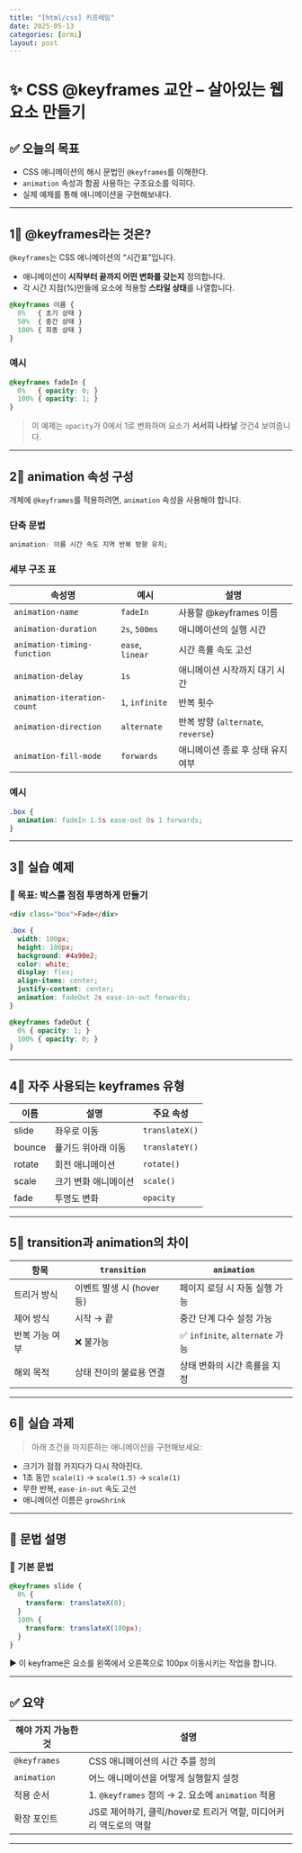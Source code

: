 ```yaml
---
title: "[html/css] 키프레임"
date: 2025-05-13
categories: [ormi]
layout: post
---
```



# ✨ CSS @keyframes 교안 – 살아있는 웹 요소 만들기

## ✅ 오늘의 목표

* CSS 애니메이션의 해시 문법인 `@keyframes`를 이해한다.
* `animation` 속성과 함꿈 사용하는 구조요소를 익히다.
* 실제 예제를 통해 애니메이션을 구현해보내다.

---

## 1⃣ @keyframes라는 것은?

`@keyframes`는 CSS 애니메이션의 “시간표”입니다.

* 애니메이션이 **시작부터 끝까지 어떤 변화를 갖는지** 정의합니다.
* 각 시간 지점(%)만들에 요소에 적용할 **스타일 상태**를 나열합니다.

```css
@keyframes 이름 {
  0%   { 초기 상태 }
  50%  { 중간 상태 }
  100% { 최종 상태 }
}
```

### 예시

```css
@keyframes fadeIn {
  0%   { opacity: 0; }
  100% { opacity: 1; }
}
```

> 이 예제는 `opacity`가 0에서 1로 변화하며 요소가 **서서히 나타날** 것건4 보여줍니다.

---

## 2⃣ animation 속성 구성

개체에 `@keyframes`를 적용하려면, `animation` 속성을 사용해야 합니다.

### 단축 문법

```css
animation: 이름 시간 속도 지역 반복 방향 유지;
```

### 세부 구조 표

| 속성명                         | 예시               | 설명                             |
| --------------------------- | ---------------- | ------------------------------ |
| `animation-name`            | `fadeIn`         | 사용할 @keyframes 이름              |
| `animation-duration`        | `2s`, `500ms`    | 애니메이션의 실행 시간                   |
| `animation-timing-function` | `ease`, `linear` | 시간 흑률 속도 고선                    |
| `animation-delay`           | `1s`             | 애니메이션 시작까지 대기 시간               |
| `animation-iteration-count` | `1`, `infinite`  | 반복 횟수                          |
| `animation-direction`       | `alternate`      | 반복 방향 (`alternate`, `reverse`) |
| `animation-fill-mode`       | `forwards`       | 애니메이션 종료 후 상태 유지 여부            |

### 예시

```css
.box {
  animation: fadeIn 1.5s ease-out 0s 1 forwards;
}
```

---

## 3⃣ 실습 예제

### 🌟 목표: 박스를 점점 투명하게 만들기

```html
<div class="box">Fade</div>
```

```css
.box {
  width: 100px;
  height: 100px;
  background: #4a90e2;
  color: white;
  display: flex;
  align-items: center;
  justify-content: center;
  animation: fadeOut 2s ease-in-out forwards;
}

@keyframes fadeOut {
  0% { opacity: 1; }
  100% { opacity: 0; }
}
```

---

## 4⃣ 자주 사용되는 keyframes 유형

| 이름     | 설명          | 주요 속성          |
| ------ | ----------- | -------------- |
| slide  | 좌우로 이동      | `translateX()` |
| bounce | 퓵기드 위아래 이동  | `translateY()` |
| rotate | 회전 애니메이션    | `rotate()`     |
| scale  | 크기 변화 애니메이션 | `scale()`      |
| fade   | 투명도 변화      | `opacity`      |

---

## 5⃣ transition과 animation의 차이

| 항목       | `transition`       | `animation`                  |
| -------- | ------------------ | ---------------------------- |
| 트리거 방식   | 이벤트 발생 시 (hover 등) | 페이지 로딩 시 자동 실행 가능            |
| 제어 방식    | 시작 → 끝             | 중간 단계 다수 설정 가능               |
| 반복 가능 여부 | ❌ 불가능              | ✅ `infinite`, `alternate` 가능 |
| 해외 목적    | 상태 전이의 불료용 연결      | 상태 변화의 시간 흑률을 지정             |

---

## 6⃣ 실습 과제

> 아래 조건을 마지른하는 애니메이션을 구현해보세요:

* 크기가 점점 카지다가 다시 작아진다.
* 1초 동안 `scale(1)` → `scale(1.5)` → `scale(1)`
* 무한 반복, `ease-in-out` 속도 고선
* 애니메이션 이름은 `growShrink`

---

## 📎 문법 설명

### 📌 기본 문법

```css
@keyframes slide {
  0% {
    transform: translateX(0);
  }
  100% {
    transform: translateX(100px);
  }
}
```

▶️ 이 keyframe은 요소를 왼쪽에서 오른쪽으로 100px 이동시키는 작업을 합니다.

---

## ✅ 요약

| 해야 가지 가능한 것  | 설명                                         |
| ------------ | ------------------------------------------ |
| `@keyframes` | CSS 애니메이션의 시간 추를 정의                        |
| `animation`  | 어느 애니메이션을 어떻게 실행할지 설정                      |
| 적용 순서        | 1. `@keyframes` 정의 → 2. 요소에 `animation` 적용 |
| 확장 포인트       | JS로 제어하기, 클릭/hover로 트리거 역할, 미디어커리 역도로의 역할  |

---
